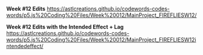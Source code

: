 **Week #12 Edits**
https://astlcreations.github.io/codewords-codes-words/p5.js%20Coding%20Files/Week%20012/MainProject_FIREFLIESW12/


**Week #12 Edits with the Intended Effect + Lag**
https://astlcreations.github.io/codewords-codes-words/p5.js%20Coding%20Files/Week%20012/MainProject_FIREFLIESW12intendedeffect/

